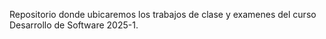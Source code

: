 Repositorio donde ubicaremos los trabajos de clase y examenes del curso Desarrollo de Software 2025-1.
